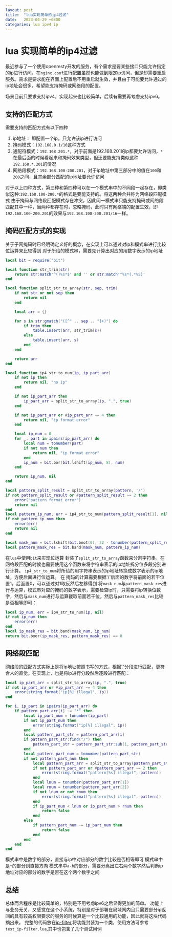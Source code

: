 ```yaml
---
layout: post
title:  "lua实现简单的ip4过滤"
date:   2023-04-29 +0800
categories: lua ipv4 ip 
---
```

# lua 实现简单的ip4过滤
最近参与了一个使用openresty开发的服务，有个需求是要某些接口只能允许指定的ip进行访问，在`nginx.conf`进行配置虽然也能做到限定ip访问，但是却需要重启服务。需求是要求能在界面上配置后不用重启就生效，并且由于可能要允许通过的ip地址会很多，希望能支持掩码或网络段的配置。

场景目前只要求支持ipv4，实现起来也比较简单，后续有需要再考虑支持ipv6。

## 支持的匹配方式
需要支持的匹配方式有以下四种
1. ip地址： 即配置一个ip，只允许该ip进行访问
2. 掩码模式：`192.168.0.1/16`这种方式
3. 通配符模式：`192.168.201.*`，对于前面是192.168.201的ip都要允许访问，`*`在最后面的时候看起来和掩码效果类型，但还要能支持类似这种`192.168.*.201`的情况
4. 网络段模式：`192.168.100-200.201`，对于ip地址中第三部分中的值在`100`和`200`之间，且其余部分匹配的ip地址要允许访问

对于以上四种方式，第三种和第四种可以在一个模式串中的不同段一起存在，即类似这种:`192.168.100-200.*`的格式是要能支持的。将这两种合并称为网络段匹配模式
由于掩码与网络段匹配模式存在冲突，因此同一模式串只能支持掩码或网络段匹配其中一种，当两种都存在时，忽略掩码，此时只有网络端的配置生效，即`192.168.100-200.201`的效果与`192.168.100-200.201/16`一样。

## 掩码匹配方式的实现
关于子网掩码时已经明确定义好的概念，在实现上可以通过对ip和模式串进行比较位运算来比较得到
对于所给的模式串，需要先计算出对应的用数字表示的ip地址
```lua
local bit = require("bit")

local function str_trim(str)
    return str:match'^()%s*$' and '' or str:match'^%s*(.*%S)'
end

local function split_str_to_array(str, sep, trim)
    if not str or not sep then
        return nil
    end

    local arr = {}

    for s in str:gmatch("([^" .. sep .. "]+)") do
        if trim then 
            table.insert(arr, str_trim(s))
        else
            table.insert(arr, s)
        end
    end

    return arr
end

local function ip4_str_to_num(ip, ip_part_arr)
    if not ip then
        return nil, "no ip"
    end

    if not ip_part_arr then 
        ip_part_arr = split_str_to_array(ip, ".", true)
    end

    if not ip_part_arr or #ip_part_arr ~= 4 then
        return nil, "ip format error"
    end

    local ip_num = 0
    for _, part in ipairs(ip_part_arr) do
        local num = tonumber(part)
        if not num then
            return nil, "ip format error"
        end
        ip_num = bit.bor(bit.lshift(ip_num, 8), num)
    end

    return ip_num, nil
end

local pattern_split_result = split_str_to_array(pattern, '/')
if not pattern_split_result or #pattern_split_result ~= 2 then
    error("pattern format error")
    return nil
end
local pattern_ip_num, err = ip4_str_to_num(pattern_split_result[1], nil)
if not pattern_ip_num then 
    error(err)
    return nil
end

local mask_num = bit.lshift(bit.bnot(0), 32 - tonumber(pattern_split_result[2]))
local pattern_mask_res = bit.band(mask_num, pattern_ip_num)
```

在`lua`中使用`bit`来实现位运算
封装了`split_str_to_array`函数来分割字符串，在网络段匹配的时候也需要使用这个函数来将字符串表示的ip地址拆分位多段分别进行计算。
`ip4_str_to_num`将所给的用字符串表示的ip地址转换成数字表示的ip地址，方便后面进行位运算。
在
掩码的计算需要根据'/'后面的数字将前面的若干位置1，后面置0，可以通过对1取反然后左移得到
将`mask_num`与`pattern_mask_res`进行与运算，模式串对应的掩码的数字表示，需要检查ip时，只需要将ip转换位数字，然后与`mask_num`进行与运算截取前面若干位，然后与`pattern_mask_res`比较是否相等即可：
```lua
local ip_num, err = ip4_str_to_num(ip, nil)
if not ip_num then
    error(err)
end
local ip_mask_res = bit.band(mask_num, ip_num)
return bit.bxor(ip_mask_res, pattern_mask_res) == 0
```

## 网络段匹配
网络段的匹配方式实际上是将ip地址按照书写的方式，根据'.'分段进行匹配，更符合人的直觉。在实现上，也是将ip进行分段然后逐段进行匹配：
```lua
local ip_part_arr = split_str_to_array(ip, ".", true)
if not ip_part_arr or #ip_part_arr ~= 4 then
    error(string.format("ip[%] illegal", ip))
end

for i, ip_part in ipairs(ip_part_arr) do
    if pattern_part_arr[i] ~= "*" then           
        local ip_part_num = tonumber(ip_part)
        if not ip_part_num then
            error(string.format("ip[%] illegal", ip))
        end
        local pattern_part_str = pattern_part_arr[i]           
        if pattern_part_str:find("/") then
            pattern_part_str = pattern_part_str:sub(1, pattern_part_str:find("/") - 1)
        end
        local pattern_part_num = tonumber(pattern_part_str)
        if not pattern_part_num then 
            local pattern_part_arr = split_str_to_array(pattern_part_str, "-")
            if not pattern_part_arr or #pattern_part_arr ~= 2 then
                error(string.format("pattern[%s] illegal", pattern))
            end
            local lnum = tonumber(pattern_part_arr[1])
            local rnum = tonumber(pattern_part_arr[2])
            if not lnum or not rnum then
                error(string.format("pattern[%s] illegal", pattern))
            end
            if ip_part_num < lnum or ip_part_num > rnum then 
                return false
            end
        else
            if pattern_part_num ~= ip_part_num then
                return false
            end
        end
    end
end
```
模式串中是数字的部分，直接与ip中对应部分的数字比较是否相等即可
模式串中是`*`的部分则直接方向
模式串中`a-b`的部分，需要分离出左右两个数字然后判断ip地址对应的部分的数字是否在这个两个数字之间

## 总结
总体而言程序是比较简单的，特别是不用考虑ipv6之后显得更加的简单。
功能上与业务无关，又感觉在这个小系统，特别是对于部署在局域网内且只需要部分ip返回的具有较高权限要求的服务的时候算是一个比较通用的功能，因此就将这块代码摘出来。
完整的代码放在[ip-filter](https://github.com/muzhy/ip-filter),将功能封装为一个类，使用方法可参考`test_ip-filter.lua`,其中也包含了几个测试用例

